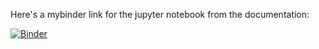 Here's a mybinder link for the jupyter notebook from the documentation:

[![Binder](https://mybinder.org/badge_logo.svg)](https://mybinder.org/v2/gh/NRL-Plasma-Physics-Division/block-on-spring/HEAD?filepath=docs%2Fnotebooks%2Ftutorial.ipynb)
